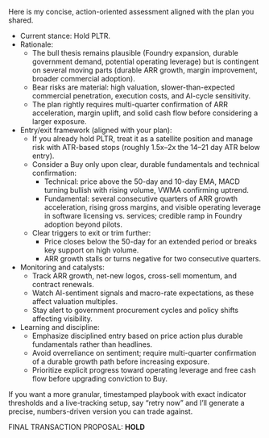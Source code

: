 Here is my concise, action-oriented assessment aligned with the plan you shared.

- Current stance: Hold PLTR.
- Rationale:
  - The bull thesis remains plausible (Foundry expansion, durable government demand, potential operating leverage) but is contingent on several moving parts (durable ARR growth, margin improvement, broader commercial adoption).
  - Bear risks are material: high valuation, slower-than-expected commercial penetration, execution costs, and AI-cycle sensitivity.
  - The plan rightly requires multi-quarter confirmation of ARR acceleration, margin uplift, and solid cash flow before considering a larger exposure.
- Entry/exit framework (aligned with your plan):
  - If you already hold PLTR, treat it as a satellite position and manage risk with ATR-based stops (roughly 1.5x–2x the 14–21 day ATR below entry).
  - Consider a Buy only upon clear, durable fundamentals and technical confirmation:
    - Technical: price above the 50-day and 10-day EMA, MACD turning bullish with rising volume, VWMA confirming uptrend.
    - Fundamental: several consecutive quarters of ARR growth acceleration, rising gross margins, and visible operating leverage in software licensing vs. services; credible ramp in Foundry adoption beyond pilots.
  - Clear triggers to exit or trim further:
    - Price closes below the 50-day for an extended period or breaks key support on high volume.
    - ARR growth stalls or turns negative for two consecutive quarters.
- Monitoring and catalysts:
  - Track ARR growth, net-new logos, cross-sell momentum, and contract renewals.
  - Watch AI-sentiment signals and macro-rate expectations, as these affect valuation multiples.
  - Stay alert to government procurement cycles and policy shifts affecting visibility.
- Learning and discipline:
  - Emphasize disciplined entry based on price action plus durable fundamentals rather than headlines.
  - Avoid overreliance on sentiment; require multi-quarter confirmation of a durable growth path before increasing exposure.
  - Prioritize explicit progress toward operating leverage and free cash flow before upgrading conviction to Buy.

If you want a more granular, timestamped playbook with exact indicator thresholds and a live-tracking setup, say “retry now” and I’ll generate a precise, numbers-driven version you can trade against.

FINAL TRANSACTION PROPOSAL: **HOLD**